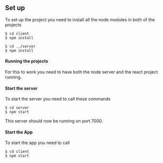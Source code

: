 ## Set up
To set up the project you need to install all the node modules in both of the projects
```
$ cd client
$ npm install
```
```
$ cd ../server
$ npm install
```
#### Running the projects
For this to work you need to have both the node server and the react project running.

#### Start the server
To start the server you need to call these commands
```
$ cd server
$ npm start
```
This server should now be running on port 7000. 
#### Start the App
To start the app you need to call
```
$ cd client
$ npm start
```
